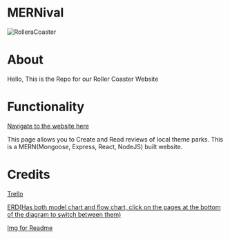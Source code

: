 # MERNival

![RolleraCoaster](https://i.imgur.com/meEn216.jpeg)

# About

Hello, This is the Repo for our Roller Coaster Website

# Functionality

[Navigate to the website here]()

This page allows you to Create and Read reviews of local theme parks. This is a MERN(Mongoose, Express, React, NodeJS) built website.

# Credits

[Trello](https://trello.com/b/bqQXK1RW/themeparkproject)

[ERD(Has both model chart and flow chart, click on the pages at the bottom of the diagram to switch between them)](https://lucid.app/lucidchart/fd0a3f84-f7de-42fc-acbb-238485c8cdda/edit?docId=fd0a3f84-f7de-42fc-acbb-238485c8cdda&shared=true&invitationId=inv_2d6971ec-01a4-491b-9691-fa3445e3f7cf&page=HMhzZTl0K2cH#)

[Img for Readme](https://res.cloudinary.com/graham-media-group/image/upload/f_auto/q_auto/c_thumb,w_700/v1/media/gmg/PTKI47WZ3JHTJG4QKEFGLIWGJQ.jpg?_a=ATO2Bfe0)
